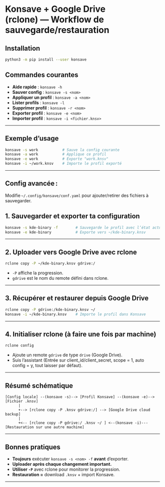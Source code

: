 # Konsave + Google Drive (rclone) — Workflow de sauvegarde/restauration

## Installation

```sh
python3 -m pip install --user konsave
```

## Commandes courantes

* **Aide rapide** :
  `konsave -h`
* **Sauver config** :
  `konsave -s <nom>`
* **Appliquer un profil** :
  `konsave -a <nom>`
* **Lister profils** :
  `konsave -l`
* **Supprimer profil** :
  `konsave -r <nom>`
* **Exporter profil** :
  `konsave -e <nom>`
* **Importer profil** :
  `konsave -i <fichier.knsv>`

---

## Exemple d’usage

```sh
konsave -s work           # Sauve la config courante
konsave -a work           # Applique ce profil
konsave -e work           # Exporte "work.knsv"
konsave -i ~/work.knsv    # Importe le profil exporté
```

---

## Config avancée :

Modifie `~/.config/konsave/conf.yaml` pour ajouter/retirer des fichiers à sauvegarder.

## 1. **Sauvegarder et exporter ta configuration**

```sh
konsave -s kde-binary -f        # Sauvegarde le profil avec l’état actuel (force la mise à jour)
konsave -e kde-binary           # Exporte vers ~/kde-binary.knsv
```

---

## 2. **Uploader vers Google Drive avec rclone**

```sh
rclone copy -P ~/kde-binary.knsv gdrive:/
```

* `-P` affiche la progression.
* `gdrive` est le nom du remote défini dans rclone.

---

## 3. **Récupérer et restaurer depuis Google Drive**

```sh
rclone copy -P gdrive:/kde-binary.knsv ~/
konsave -i ~/kde-binary.knsv    # Importe le profil dans Konsave
```

---

## 4. **Initialiser rclone (à faire une fois par machine)**

```sh
rclone config
```

* Ajoute un remote `gdrive` de type `drive` (Google Drive).
* Suis l’assistant (Entrée sur client\_id/client\_secret, scope = 1, auto config = y, tout laisser par défaut).

---

## **Résumé schématique**

```
[Config locale] --(konsave -s)--> [Profil Konsave] --(konsave -e)--> [Fichier .knsv]
      |
      +--> [rclone copy -P .knsv gdrive:/] --> [Google Drive cloud backup]
      |
      +<-- [rclone copy -P gdrive:/ .knsv ~/ ] <--(konsave -i)--- [Restauration sur une autre machine]
```

---

## **Bonnes pratiques**

* **Toujours** exécuter `konsave -s <nom> -f` **avant** d’exporter.
* **Uploader après chaque changement important.**
* **Utiliser `-P`** avec rclone pour monitorer la progression.
* **Restauration =** download `.knsv` + import Konsave.

---

